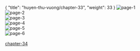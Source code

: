 { "title": "huyen-thu-vuong/chapter-33", "weight": 33 }
<img src="huyen-thu-vuong_0033_01-f7cf415e7f7db28925465059ccc8e736.webp" alt="page-1" origin="https://3.bp.blogspot.com/-VocFphXNKWM/VzBrillFjHI/AAAAAAAG4CQ/hnBShji7Bcw/s0/Huyen-Thu-Vuong-Chapter-33-P-2.jpg"><br/>
<img src="huyen-thu-vuong_0033_02-5af3a5d7841c4cbdf0412d589f3f02ad.webp" alt="page-2" origin="https://3.bp.blogspot.com/-0Q68EPv9tTM/VzBrjkVko3I/AAAAAAAG4CU/Xu3IatEmUzU/s0/Huyen-Thu-Vuong-Chapter-33-P-3.jpg"><br/>
<img src="huyen-thu-vuong_0033_03-66663d2ee076172b0c6a336dba228424.webp" alt="page-3" origin="https://3.bp.blogspot.com/-ZMg_8vMm44k/VzBrkTNfpYI/AAAAAAAG4CY/sFDQO6bOSfA/s0/Huyen-Thu-Vuong-Chapter-33-P-4.jpg"><br/>
<img src="huyen-thu-vuong_0033_04-3c1c19174b55ba53e4742e09844a22f9.webp" alt="page-4" origin="https://3.bp.blogspot.com/-5TIP5d7Mfu4/VzBrld4DDoI/AAAAAAAG4Cc/KSlkhZeH2ys/s0/Huyen-Thu-Vuong-Chapter-33-P-5.jpg"><br/>
<img src="huyen-thu-vuong_0033_05-087b2b56a3918cce82fab428ad41b3ef.webp" alt="page-5" origin="https://3.bp.blogspot.com/-B2WgNFsHrSs/VzBrmcwGwtI/AAAAAAAG4Cg/ohhifUgWJnw/s0/Huyen-Thu-Vuong-Chapter-33-P-6.jpg"><br/>
<img src="huyen-thu-vuong_0033_06-14238d0481ea2e08b37dd5a74c607a5f.webp" alt="page-6" origin="https://3.bp.blogspot.com/-ZwLejiHXjhA/VzBrnU7teOI/AAAAAAAG4Ck/KyEmI1YELLs/s0/Huyen-Thu-Vuong-Chapter-33-P-7.jpg"><br/>
<br/><a class="nextchap" href="/huyen-thu-vuong/chapter-34">chapter-34</a>
